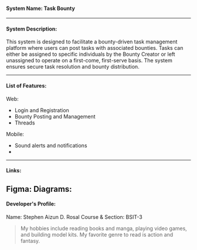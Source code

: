#### System Name: Task Bounty
------------------------
#### System Description:

This system is designed to facilitate a bounty-driven task management platform where users 
can post tasks with associated bounties. Tasks can either be assigned to specific individuals 
by the Bounty Creator or left unassigned to operate on a first-come, first-serve basis. 
The system ensures secure task resolution and bounty distribution.

------------------------
#### List of Features:
Web:
- Login and Registration
- Bounty Posting and Management
- Threads

Mobile:
- Sound alerts and notifications
- 
------------------------
#### Links:
Figma:
Diagrams:
------------------------
#### Developer's Profile:

Name: Stephen Aizun D. Rosal
Course & Section: BSIT-3

> My hobbies include reading books and manga, playing video games, and building model kits.
> My favorite genre to read is action and fantasy.

